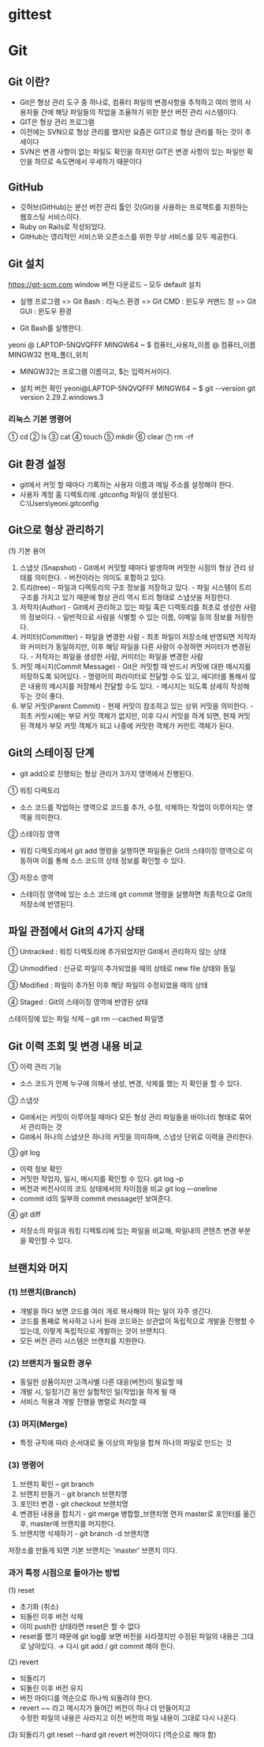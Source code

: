 # gittest


# Git

## Git 이란?
- Git은 형상 관리 도구 중 하나로, 컴퓨터 파일의 변경사항을 추적하고 여러 명의 사용자들 간에 해당 파일들의 작업을 조율하기 위한 분산 버전 관리 시스템이다.
- GIT은 형상 관리 프로그램
- 이전에는 SVN으로 형상 관리를 했지만 요즘은 GIT으로 형상 관리를 하는 것이 추세이다
- SVN은 변경 사항이 없는 파일도 확인을 하지만 GIT은 변경 사항이 있는 파일만 확인을 하므로 속도면에서 우세하기 때문이다

## GitHub 
- 깃허브(GitHub)는 분산 버전 관리 툴인 깃(Git)을 사용하는 프로젝트를 지원하는 웹호스팅 서비스이다. 
- Ruby on Rails로 작성되었다. 
- GitHub는 영리적인 서비스와 오픈소스를 위한 무상 서비스를 모두 제공한다.

## Git 설치
https://git-scm.com
window 버전 다운로드 – 모두 default 설치

- 실행 프로그램
  => Git Bash : 리눅스 환경
  => Git CMD : 윈도우 커맨드 창
  => Git GUI  : 윈도우 환경

- Git Bash를 실행한다.

yeoni @ LAPTOP-5NQVQFFF MINGW64 ~
$
컴퓨터_사용자_이름 @ 컴퓨터_이름 MINGW32 현재_폴더_위치
- MINGW32는 프로그램 이름이고, $는 입력커서이다. 

- 설치 버전 확인
yeoni@LAPTOP-5NQVQFFF MINGW64 ~
$ git --version
git version 2.29.2.windows.3

### 리눅스 기본 명령어
➀ cd
➁ ls
➂ cat
➃ touch
➄ mkdir
➅ clear
⓻ rm -rf


## Git 환경 설정
- git에서 커밋 할 때마다 기록하는 사용자 이름과 메일 주소를 설정해야 한다.
- 사용자 계정 홈 디렉토리에 .gitconfig 파일이 생성된다.
  C:\Users\yeoni\.gitconfig


## Git으로 형상 관리하기

(1) 기본 용어
  1) 스냅샷 (Snapshot)
	- Git에서 커밋할 때마다 발생하며 커밋한 시점의 형상 관리 상태를 의미한다.
	- 버전이라는 의미도 포함하고 있다.
  2) 트리(tree)
	- 파일과 디렉토리의 구조 정보를 저장하고 있다.
	- 파일 시스템이 트리구조를 가지고 있기 때문에 형상 관리 역시 트리 형태로 스냅샷을 저장한다.
  3) 저작자(Author)
	- Git에서 관리하고 있는 파일 혹은 디렉토리를 최초로 생성한 사람의 정보이다.
	- 일반적으로 사람을 식별할 수 있는 이름, 이메일 등의 정보를 저장한다.
  4) 커미터(Committer)
	- 파일을 변경한 사람
	- 최초 파일이 저장소에 반영되면 저작자와 커미터가 동일하지만, 이후 해당 파일을 다른 사람이 
  	  수정하면 커미터가 변경된다.
	- 저작자는 파일을 생성한 사람, 커미터는 파일을 변경한 사람
  5) 커밋 메시지(Commit Message)
	- Git은 커밋할 때 반드시 커밋에 대한 메시지를 저장하도록 되어있다.
	- 명령어의 파라미터로 전달할 수도 있고, 에디터를 통해서 많은 내용의 메시지를 저장해서 
	  전달할 수도 있다.
	- 메시지는 되도록 상세히 작성해 두는 것이 좋다.
  6) 부모 커밋(Parent Commit)
	- 현재 커밋이 참조하고 있는 상위 커밋을 의미한다.
	- 최초 커밋시에는 부모 커밋 객체가 없지만, 이후 다시 커밋을 하게 되면, 
  	  현재 커밋된 객체가 부모 커밋 객체가 되고 나중에 커밋한 객체가 커런트 객체가 된다.


## Git의 스테이징 단계
- git add으로 진행되는 형상 관리가 3가지 영역에서 진행된다.

① 워킹 디렉토리
  - 소스 코드를 작업하는 영역으로 코드를 추가, 수정, 삭제하는 작업이 이루어지는 영역을 의미한다.

② 스테이징 영역
  - 워킹 디렉토리에서 git add 명령을 실행하면 파일들은 Git의 스테이징 영역으로 이동하며 이를 
   통해 소스 코드의 상태 정보를 확인할 수 있다.

③ 저장소 영역
  - 스테이징 영역에 있는 소스 코드에 git commit 명령을 실행하면 최종적으로 Git의 저장소에 
    반영된다.


## 파일 관점에서 Git의 4가지 상태
① Untracked : 워킹 디렉토리에 추가되었지만 Git에서 관리하지 않는 상태

② Unmodified : 신규로 파일이 추가되었을 때의 상태로 new file 상태와 동일

③ Modified : 파일이 추가된 이후 해당 파일이 수정되었을 때의 상태

④ Staged : Git의 스테이징 영역에 반영된 상태

스테이징에 있는 파일 삭제 – git rm --cached 파일명


## Git 이력 조회 및 변경 내용 비교
➀ 이력 관리 기능
  - 소스 코드가 언제 누구에 의해서 생성, 변경, 삭제를 했는 지 확인을 할 수 있다.

➁ 스냅샷
  - Git에서는 커밋이 이루어질 때마다 모든 형상 관리 파일들을 바이너리 형태로 묶어서 관리하는 것
  - Git에서 하나의 스냅샷은 하나의 커밋을 의미하며, 스냅샷 단위로 이력을 관리한다.

➂ git log
  - 이력 정보 확인
  - 커밋한 작업자, 일시, 메시지를 확인할 수 있다.
   git log –p
  - 버전과 버전사이의 코드 상태에서의 차이점을 비교
   git log –-oneline
  - commit id의 일부와 commit message만 보여준다.

➃ git diff
  - 저장소의 파일과 워킹 디렉토리에 있는 파일을 비교해, 파일내의 콘텐츠 변경 부분을 확인할 수 있다.


## 브랜치와 머지

### (1) 브랜치(Branch)
- 개발을 하다 보면 코드를 여러 개로 복사해야 하는 일이 자주 생긴다. 
- 코드를 통째로 복사하고 나서 원래 코드와는 상관없이 독립적으로 개발을 진행할 수 있는데, 
  이렇게 독립적으로 개발하는 것이 브랜치다.
- 모든 버전 관리 시스템은 브랜치를 지원한다. 

### (2) 브랜치가 필요한 경우
- 동일한 상품이지만 고객사별 다른 대응(버전)이 필요할 때
- 개발 시, 일정기간 동안 실험적인 일(작업)을 하게 될 때
- 서비스 적용과 개발 진행을 병렬로 처리할 때

### (3) 머지(Merge)
- 특정 규칙에 따라 순서대로 둘 이상의 파일을 합쳐 하나의 파일로 만드는 것

### (3) 명령어
1) 브랜치 확인 – git branch
2) 브랜치 만들기 - git branch 브랜치명
3) 포인터 변경 - git checkout 브랜치명
4) 변경된 내용을 합치기 - git merge 병합할_브랜치명
   먼저 master로 포인터를 옮긴 후, master에 브랜치를 머지한다.
5) 브랜치명 삭제하기 - git branch -d 브랜치명

저장소를 만들게 되면 기본 브랜치는 'master' 브랜치 이다.


### 과거 특정 시점으로 돌아가는 방법
(1) reset
- 초기화 (취소)
- 되돌린 이후 버전 삭제
- 이미 push한 상태라면 reset은 할 수 없다
- reset를 했기 때문에 git log를 보면 버전을 사라졌지만 
  수정된 파일의 내용은 그대로 남아있다. → 다시 git add / git commit 해야 한다.

(2) revert
- 되돌리기
- 되돌린 이후 버전 유지
- 버전 아이디를 역순으로 하나씩 되돌려야 한다.
- revert ~~ 라고 메시지가 들어간 버전이 하나 더 만들어지고  
  수정한 파일의 내용은 사라지고 이전 버전의 파일 내용이 그대로 다시 나온다.

(3) 되돌리기
git reset --hard
git revert 버전아이디 (역순으로 해야 함)
